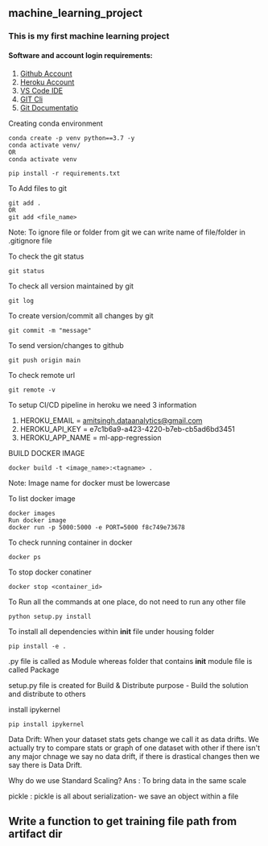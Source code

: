 ## machine_learning_project
### This is my first machine learning project
#### Software and account login requirements:

1. [Github Account](https://github.com)
2. [Heroku Account](https://id.heroku.com/login)
3. [VS Code IDE](https://code.visualstudio.com/download)
4. [GIT Cli](https://git-scm.com/downloads)
5. [Git Documentatio](https://git-scm.com/docs/gittutorial)

Creating conda environment
```
conda create -p venv python==3.7 -y
conda activate venv/
OR
conda activate venv

pip install -r requirements.txt
```
To Add files to git
```
git add .
OR
git add <file_name>
```
Note: To ignore file or folder from git we can write name of file/folder in .gitignore file

To check the git status
```
git status
```
To check all version maintained by git
```
git log
```
To create version/commit all changes by git
```
git commit -m "message"
```
To send version/changes to github
```
git push origin main
```
To check remote url
```
git remote -v
```
To setup CI/CD pipeline in heroku we need 3 information
1. HEROKU_EMAIL = amitsingh.dataanalytics@gmail.com
2. HEROKU_API_KEY = e7c1b6a9-a423-4220-b7eb-cb5ad6bd3451
3. HEROKU_APP_NAME = ml-app-regression

BUILD DOCKER IMAGE
```
docker build -t <image_name>:<tagname> .
```
Note: Image name for docker must be lowercase

To list docker image
```
docker images
Run docker image
docker run -p 5000:5000 -e PORT=5000 f8c749e73678
```
To check running container in docker
```
docker ps
```
To stop docker conatiner
```
docker stop <container_id>
```

To Run all the commands at one place, do not need to run any other file
```
python setup.py install
```

To install all dependencies within __init__ file under housing folder
```
pip install -e .
```
.py file is called as Module whereas folder that contains __init__ module file  is called Package

setup.py file is created for Build & Distribute purpose - Build the solution and distribute to others

install ipykernel
```
pip install ipykernel
```
Data Drift:
When your dataset stats gets change we call it as data drifts. We actually try to compare stats or graph of one dataset with other if there isn't any major chnage we say no data drift, if there is drastical changes then we say there is Data Drift.

Why do we use Standard Scaling?
Ans : To bring data in the same scale

pickle : pickle is all about serialization- we save an object within a file


## Write a function to get training file path from artifact dir